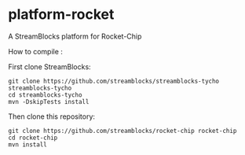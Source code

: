 # platform-rocket
A StreamBlocks platform for Rocket-Chip

How to compile :

First clone StreamBlocks:

```
git clone https://github.com/streamblocks/streamblocks-tycho streamblocks-tycho
cd streamblocks-tycho
mvn -DskipTests install
```

Then clone this repository:

```
git clone https://github.com/streamblocks/rocket-chip rocket-chip
cd rocket-chip
mvn install
```